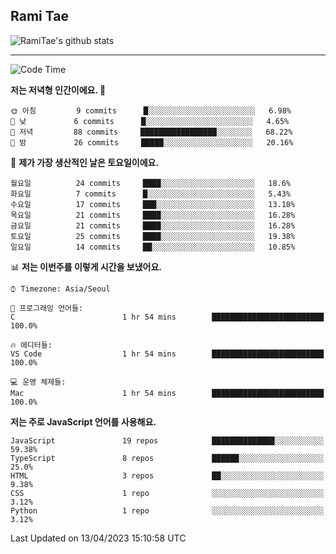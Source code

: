 ## Rami Tae

![RamiTae's github stats](https://github-readme-stats.vercel.app/api?username=RamiTae&show_icons=true&theme=tokyonight)

---
<!--START_SECTION:waka-->
![Code Time](http://img.shields.io/badge/Code%20Time-576%20hrs%2024%20mins-blue)

**저는 저녁형 인간이에요. 🦉** 

```text
🌞 아침         9 commits      █░░░░░░░░░░░░░░░░░░░░░░░░   6.98% 
🌆 낮　         6 commits      █░░░░░░░░░░░░░░░░░░░░░░░░   4.65% 
🌃 저녁         88 commits     █████████████████░░░░░░░░   68.22% 
🌙 밤　         26 commits     █████░░░░░░░░░░░░░░░░░░░░   20.16%

```
📅 **제가 가장 생산적인 날은 토요일이에요.** 

```text
월요일          24 commits     ████░░░░░░░░░░░░░░░░░░░░░   18.6% 
화요일          7 commits      █░░░░░░░░░░░░░░░░░░░░░░░░   5.43% 
수요일          17 commits     ███░░░░░░░░░░░░░░░░░░░░░░   13.18% 
목요일          21 commits     ████░░░░░░░░░░░░░░░░░░░░░   16.28% 
금요일          21 commits     ████░░░░░░░░░░░░░░░░░░░░░   16.28% 
토요일          25 commits     ████░░░░░░░░░░░░░░░░░░░░░   19.38% 
일요일          14 commits     ██░░░░░░░░░░░░░░░░░░░░░░░   10.85%

```


📊 **저는 이번주를 이렇게 시간을 보냈어요.** 

```text
⌚︎ Timezone: Asia/Seoul

💬 프로그래밍 언어들: 
C                        1 hr 54 mins        █████████████████████████   100.0%

🔥 에디터들: 
VS Code                  1 hr 54 mins        █████████████████████████   100.0%

💻 운영 체제들: 
Mac                      1 hr 54 mins        █████████████████████████   100.0%

```

**저는 주로 JavaScript 언어를 사용해요.** 

```text
JavaScript               19 repos            ██████████████░░░░░░░░░░░   59.38% 
TypeScript               8 repos             ██████░░░░░░░░░░░░░░░░░░░   25.0% 
HTML                     3 repos             ██░░░░░░░░░░░░░░░░░░░░░░░   9.38% 
CSS                      1 repo              ░░░░░░░░░░░░░░░░░░░░░░░░░   3.12% 
Python                   1 repo              ░░░░░░░░░░░░░░░░░░░░░░░░░   3.12%

```



 Last Updated on 13/04/2023 15:10:58 UTC
<!--END_SECTION:waka-->
